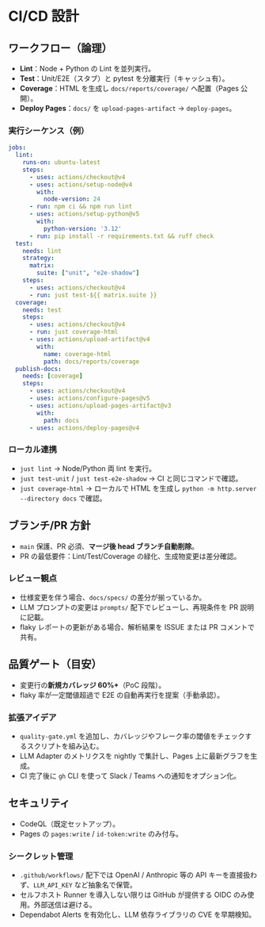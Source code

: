 # CI/CD 設計

## ワークフロー（論理）
- **Lint**：Node + Python の Lint を並列実行。
- **Test**：Unit/E2E（スタブ）と pytest を分離実行（キャッシュ有）。
- **Coverage**：HTML を生成し `docs/reports/coverage/` へ配置（Pages 公開）。
- **Deploy Pages**：`docs/` を `upload-pages-artifact` → `deploy-pages`。

### 実行シーケンス（例）
```yaml
jobs:
  lint:
    runs-on: ubuntu-latest
    steps:
      - uses: actions/checkout@v4
      - uses: actions/setup-node@v4
        with:
          node-version: 24
      - run: npm ci && npm run lint
      - uses: actions/setup-python@v5
        with:
          python-version: '3.12'
      - run: pip install -r requirements.txt && ruff check
  test:
    needs: lint
    strategy:
      matrix:
        suite: ["unit", "e2e-shadow"]
    steps:
      - uses: actions/checkout@v4
      - run: just test-${{ matrix.suite }}
  coverage:
    needs: test
    steps:
      - uses: actions/checkout@v4
      - run: just coverage-html
      - uses: actions/upload-artifact@v4
        with:
          name: coverage-html
          path: docs/reports/coverage
  publish-docs:
    needs: [coverage]
    steps:
      - uses: actions/checkout@v4
      - uses: actions/configure-pages@v5
      - uses: actions/upload-pages-artifact@v3
        with:
          path: docs
      - uses: actions/deploy-pages@v4
```

### ローカル連携
- `just lint` → Node/Python 両 lint を実行。
- `just test-unit` / `just test-e2e-shadow` → CI と同じコマンドで確認。
- `just coverage-html` → ローカルで HTML を生成し `python -m http.server --directory docs` で確認。

## ブランチ/PR 方針
- `main` 保護、PR 必須、**マージ後 head ブランチ自動削除**。
- PR の最低要件：Lint/Test/Coverage の緑化、生成物変更は差分確認。

### レビュー観点
- 仕様変更を伴う場合、`docs/specs/` の差分が揃っているか。
- LLM プロンプトの変更は `prompts/` 配下でレビューし、再現条件を PR 説明に記載。
- flaky レポートの更新がある場合、解析結果を ISSUE または PR コメントで共有。

## 品質ゲート（目安）
- 変更行の**新規カバレッジ 60%+**（PoC 段階）。
- flaky 率が一定閾値超過で E2E の自動再実行を提案（手動承認）。

### 拡張アイデア
- `quality-gate.yml` を追加し、カバレッジやフレーク率の閾値をチェックするスクリプトを組み込む。
- LLM Adapter のメトリクスを nightly で集計し、Pages 上に最新グラフを生成。
- CI 完了後に `gh` CLI を使って Slack / Teams への通知をオプション化。

## セキュリティ
- CodeQL（既定セットアップ）。
- Pages の `pages:write` / `id-token:write` のみ付与。

### シークレット管理
- `.github/workflows/` 配下では OpenAI / Anthropic 等の API キーを直接扱わず、`LLM_API_KEY` など抽象名で保管。
- セルフホスト Runner を導入しない限りは GitHub が提供する OIDC のみ使用。外部送信は避ける。
- Dependabot Alerts を有効化し、LLM 依存ライブラリの CVE を早期検知。
